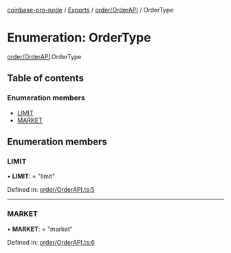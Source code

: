 [coinbase-pro-node](../../README.md) / [Exports](../../modules.md) / [order/OrderAPI](../../modules/order_orderapi.md) / OrderType

# Enumeration: OrderType

[order/OrderAPI](../../modules/order_orderapi.md).OrderType

## Table of contents

### Enumeration members

- [LIMIT](orderapi.ordertype.md#limit)
- [MARKET](orderapi.ordertype.md#market)

## Enumeration members

### LIMIT

• **LIMIT**: = "limit"

Defined in: [order/OrderAPI.ts:5](https://github.com/bennycode/coinbase-pro-node/blob/7d07dce/src/order/OrderAPI.ts#L5)

---

### MARKET

• **MARKET**: = "market"

Defined in: [order/OrderAPI.ts:6](https://github.com/bennycode/coinbase-pro-node/blob/7d07dce/src/order/OrderAPI.ts#L6)
